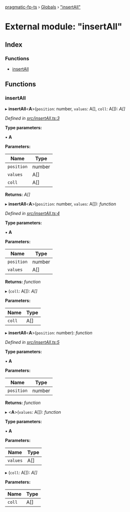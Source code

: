 [pragmatic-fp-ts](../README.md) › [Globals](../globals.md) › ["insertAll"](_insertall_.md)

# External module: "insertAll"

## Index

### Functions

* [insertAll](_insertall_.md#insertall)

## Functions

###  insertAll

▸ **insertAll**<**A**>(`position`: number, `values`: A[], `coll`: A[]): *A[]*

*Defined in [src/insertAll.ts:3](https://github.com/hermann-p/pragmatic-fp-ts/blob/c9716de/src/insertAll.ts#L3)*

**Type parameters:**

▪ **A**

**Parameters:**

Name | Type |
------ | ------ |
`position` | number |
`values` | A[] |
`coll` | A[] |

**Returns:** *A[]*

▸ **insertAll**<**A**>(`position`: number, `values`: A[]): *function*

*Defined in [src/insertAll.ts:4](https://github.com/hermann-p/pragmatic-fp-ts/blob/c9716de/src/insertAll.ts#L4)*

**Type parameters:**

▪ **A**

**Parameters:**

Name | Type |
------ | ------ |
`position` | number |
`values` | A[] |

**Returns:** *function*

▸ (`coll`: A[]): *A[]*

**Parameters:**

Name | Type |
------ | ------ |
`coll` | A[] |

▸ **insertAll**<**A**>(`position`: number): *function*

*Defined in [src/insertAll.ts:5](https://github.com/hermann-p/pragmatic-fp-ts/blob/c9716de/src/insertAll.ts#L5)*

**Type parameters:**

▪ **A**

**Parameters:**

Name | Type |
------ | ------ |
`position` | number |

**Returns:** *function*

▸ <**A**>(`values`: A[]): *function*

**Type parameters:**

▪ **A**

**Parameters:**

Name | Type |
------ | ------ |
`values` | A[] |

▸ (`coll`: A[]): *A[]*

**Parameters:**

Name | Type |
------ | ------ |
`coll` | A[] |
